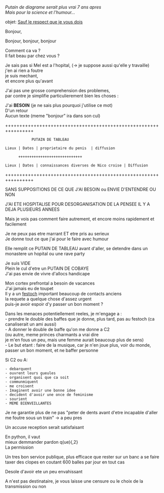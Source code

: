 *Putain de diagrame serait plus vrai 7 ans apres*  
*Mais pour la science et l'humour...*

objet: [Sauf le respect que je vous dois](https://www.youtube.com/watch?v=kdM40IeznnI&list=RDkdM40IeznnI&start_radio=1)

Bonjour,

Bonjour, bonjour, bonjour

Comment ca va ?  
Il fait beau par chez vous ?  

Je sais pas si Mel est a l'hopital, (-> je suppose aussi qu'elle y travaille)  
j'en ai rien a foutre  
je suis mechant,  
et encore plus qu'avant  

J'ai pas une grosse comprehension des problemes,  
par contre je simplifie particulierement bien les choses :

J'ai **BESOIN** (je ne sais plus pourquoi j'utilise ce mot)  
D'un retour  
Aucun texte (meme "bonjour" ira dans son cul)

++++++++++++++++++++++++++++++++++++++++++++++++++++++++++++++++

                PUTAIN DE TABLEAU

    Lieux | Dates | proprietaire du penis  | diffusion

          +++++++++++++++++++++++++++++

    Lieux | Dates | connaissances diverses de Nico croise | Diffusion

++++++++++++++++++++++++++++++++++++++++++++++++++++++++++++++++

SANS SUPPOSITIONS DE CE QUE J'AI BESOIN ou ENVIE D'ENTENDRE OU NON

J'AI ETE HOSPITALISE POUR DESORGANISATION DE LA PENSEE IL Y A DEJA PLUSIEURS ANNEES

Mais je vois pas comment faire autrement, et encore moins rapidement et facilement

Je ne peux pas etre marrant ET etre pris au serieux  
Je donne tout ce que j'ai pour le faire avec humour

Elle remplit ce PUTAIN DE TABLEAU avant d'aller, se detendre dans un monastere un hopital ou une rave party

Je suis VIDE  
Plein le cul d'etre un PUTAIN DE COBAYE  
J'ai pas envie de vivre d'allocs handicape

Mon cortex prefrontal a besoin de vacances  
J'ai jamais eu de toupet  
Il y a un [festoch](../scenes/tsiga.md) important beaucoup de contacts anciens  
la requete a quelque chose d'assez urgent  
puis-je avoir espoir d'y passer un bon moment ?

Dans les menaces potentiellement reeles, je m'engage a :  
    - prendre le double des baffes que je donne, plus tard, pas au festoch (ca canaliserait un ami aussi)  
    - A donner le double de baffe qu'on me donne a C2  
        (ou autre, meme princes charmants a vrai dire  
        je m'en fous un peu, mais une femme aurait beaucoup plus de sens)  
    - Le but etant : faire de la musique, car je n'en joue plus, voir du monde, passer un bon moment, et ne baffer personne

Si C2 ou A:

    - debarquent
    - ouvrent leurs gueules
    - organisent quoi que ca soit
    - communmiquent
    - me croisent
    - Imaginent avoir une bonne idee
    - decident d'avoir une once de feminisme
    - sourient
    - MEME BIENVEILLANTES

Je ne garantie plus de ne pas "peter de dents avant d'etre incapable d'aller me foutre sous un train" -> a peu pres

Un accuse reception serait satisfaisant

En python, il vaut  
mieux demmander pardon q(ue){,2}  
La permission

Un tres bon service publique, plus efficace que rester sur un banc a se faire taxer des clopes en coutant 600 balles par jour en tout cas

Desole d'avoir ete un peu envahissant

A n'est pas destinataire, je vous laisse une censure ou le choix de la transmission ou non

